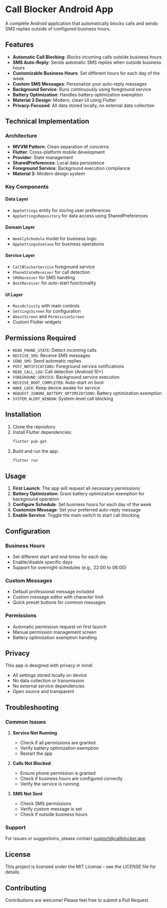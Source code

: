 # Call Blocker Android App

A complete Android application that automatically blocks calls and sends SMS replies outside of configured business hours.

## Features

- **Automatic Call Blocking**: Blocks incoming calls outside business hours
- **SMS Auto-Reply**: Sends automatic SMS replies when outside business hours
- **Customizable Business Hours**: Set different hours for each day of the week
- **Custom SMS Messages**: Personalize your auto-reply messages
- **Background Service**: Runs continuously using foreground service
- **Battery Optimization**: Handles battery optimization exemption
- **Material 3 Design**: Modern, clean UI using Flutter
- **Privacy-Focused**: All data stored locally, no external data collection

## Technical Implementation

### Architecture
- **MVVM Pattern**: Clean separation of concerns
- **Flutter**: Cross-platform mobile development
- **Provider**: State management
- **SharedPreferences**: Local data persistence
- **Foreground Service**: Background execution compliance
- **Material 3**: Modern design system

### Key Components

#### Data Layer
- `AppSettings` entity for storing user preferences
- `AppSettingsRepository` for data access using SharedPreferences

#### Domain Layer
- `WeeklySchedule` model for business logic
- `AppSettingsUseCase` for business operations

#### Service Layer
- `CallBlockerService` foreground service
- `PhoneStateReceiver` for call detection
- `SMSReceiver` for SMS handling
- `BootReceiver` for auto-start functionality

#### UI Layer
- `MainActivity` with main controls
- `SettingsScreen` for configuration
- `AboutScreen` and `PermissionScreen`
- Custom Flutter widgets

## Permissions Required

- `READ_PHONE_STATE`: Detect incoming calls
- `RECEIVE_SMS`: Receive SMS messages
- `SEND_SMS`: Send automatic replies
- `POST_NOTIFICATIONS`: Foreground service notifications
- `READ_CALL_LOG`: Call detection (Android 10+)
- `FOREGROUND_SERVICE`: Background service execution
- `RECEIVE_BOOT_COMPLETED`: Auto-start on boot
- `WAKE_LOCK`: Keep device awake for service
- `REQUEST_IGNORE_BATTERY_OPTIMIZATIONS`: Battery optimization exemption
- `SYSTEM_ALERT_WINDOW`: System-level call blocking

## Installation

1. Clone the repository
2. Install Flutter dependencies:
   ```bash
   flutter pub get
   ```
3. Build and run the app:
   ```bash
   flutter run
   ```

## Usage

1. **First Launch**: The app will request all necessary permissions
2. **Battery Optimization**: Grant battery optimization exemption for background operation
3. **Configure Schedule**: Set business hours for each day of the week
4. **Customize Message**: Set your preferred auto-reply message
5. **Enable Service**: Toggle the main switch to start call blocking

## Configuration

### Business Hours
- Set different start and end times for each day
- Enable/disable specific days
- Support for overnight schedules (e.g., 22:00 to 06:00)

### Custom Messages
- Default professional message included
- Custom message editor with character limit
- Quick preset buttons for common messages

### Permissions
- Automatic permission request on first launch
- Manual permission management screen
- Battery optimization exemption handling

## Privacy

This app is designed with privacy in mind:
- All settings stored locally on device
- No data collection or transmission
- No external service dependencies
- Open source and transparent

## Troubleshooting

### Common Issues

1. **Service Not Running**
   - Check if all permissions are granted
   - Verify battery optimization exemption
   - Restart the app

2. **Calls Not Blocked**
   - Ensure phone permission is granted
   - Check if business hours are configured correctly
   - Verify the service is running

3. **SMS Not Sent**
   - Check SMS permissions
   - Verify custom message is set
   - Check if outside business hours

### Support

For issues or suggestions, please contact support@callblocker.app

## License

This project is licensed under the MIT License - see the LICENSE file for details.

## Contributing

Contributions are welcome! Please feel free to submit a Pull Request.

